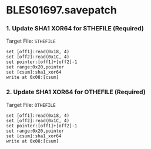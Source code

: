 # BLES01697.savepatch

### 1. Update SHA1 XOR64 for STHEFILE (Required)

Target File: `STHEFILE`

```
set [off1]:read(0x18, 4)
set [off2]:read(0x1C, 4)
set pointer:[off1]+[off2]-1
set range:0x20,pointer
set [csum]:sha1_xor64
write at 0x08:[csum]
```

### 2. Update SHA1 XOR64 for OTHEFILE (Required)

Target File: `OTHEFILE`

```
set [off1]:read(0x18, 4)
set [off2]:read(0x1C, 4)
set pointer:[off1]+[off2]-1
set range:0x20,pointer
set [csum]:sha1_xor64
write at 0x08:[csum]
```

